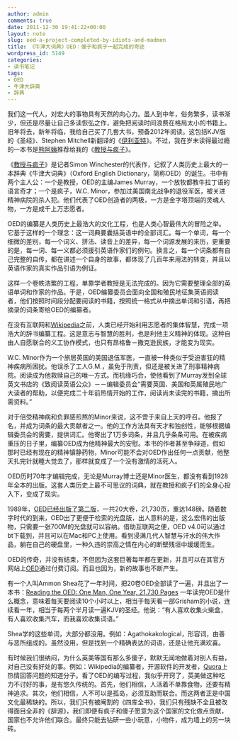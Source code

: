 ```yaml
---
author: admin
comments: true
date: 2011-12-30 19:41:22+00:00
layout: note
slug: oed-a-project-completed-by-idiots-and-madmen
title: 《牛津大词典》OED：傻子和疯子一起完成的奇迹
wordpress_id: 5149
categories:
- 读书笔记
tags:
- OED
- 牛津大辞典
- 辞典
---
```


我们这一代人，对宏大的事物具有天然的向心力。虽人到中年，俗务繁多，读书渐少，但还是尽量让自己多读恢弘之作，避免把阅读时间浪费在格局太小的书籍上。旧年将去，新年将临，我给自己买了几套大书，预备2012年阅读。这包括KJV版的《圣经》、Stephen Mitchell新翻译的《[伊利亚特](http://www.amazon.cn/The-Iliad-Homer/dp/1439163375/ref=sr_1_17?ie=UTF8&qid=1325304861&sr=8-17)》。不过，我在岁末读得最过瘾的一本书是[熊阿姨](http://www.auntbear.com/)推荐给我的《[教授与疯子](http://www.amazon.cn/教授与疯子-西蒙·温切斯特/dp/B002LIS1F0/ref=sr_1_1?ie=UTF8&qid=1325273639&sr=8-1)》。





《[教授与疯子](http://www.amazon.cn/教授与疯子-西蒙·温切斯特/dp/B002LIS1F0/ref=sr_1_1?ie=UTF8&qid=1325273639&sr=8-1)》是记者Simon Winchester的代表作，记叙了人类历史上最大的一本辞典《牛津大词典》（Oxford English Dictionary，简称OED）的诞生。书中有两个主人公：一个是教授，OED的主编James Murray，一个放牧都教牛拉丁语的语言奇才；一个是疯子，W.C. Minor，参加过美国南北战争的退役军医，被关进精神病院的杀人犯。他们代表了OED创造者的两极，一方是金字塔顶端的灵魂人物，一方是成千上万志愿者。





OED的编纂是人类历史上最浩大的文化工程，也是人类心智最伟大的冒险之举。它基于这样的一个理念：这一词典要囊括英语中的全部词汇。每一个单词，每一个细微的差别，每一个词义、拼法、读音上的差异，每一个词源发展的来历，更重要的是，每一词、每一义都必须援引英语作家们的例句。换言之，每一个词条都有自己完整的自传，都在讲述一个自身的故事，都体现了几百年来用法的转变，并且以英语作家的真实作品引语为例证。





这样一个卷帙浩繁的工程，单靠学者教授是无法完成的。因为它需要整理全部的英语单词和作家的作品。于是，OED编纂委员会面向全国和殖民地征集英语阅读者，他们按照时间段分配要阅读的书籍，按照统一格式从中摘出单词和引语，再把摘录的词条寄给OED的编纂者。





在没有互联网和[Wikipedia](http://www.wikipedia.org/)之前，人类已经开始利用志愿者的集体智慧，完成一项浩大的辞书编纂工程。这是意志与智慧的胜利，也是利他主义精神的体现。这种自由人自愿联合的义工协作模式，也只有昂格鲁－撒克逊民族，才能变为现实。





W.C. Minor作为一个旅居英国的美国退伍军医，一直被一种类似于受迫害狂的精神疾病所困扰。他误杀了工人G.M.，虽免于刑责，但还是被关进了刑事精神病院。阅读成为他救赎自己的唯一方式。而机缘巧合，使他看到了Murray发到全球英文书店的《致阅读英语公众》－－编辑委员会“需要英国、美国和英属殖民地广大读者的帮助，以便完成二十年前热情开始的工作，阅读尚未读完的书籍，摘出所需资料。”





对于倍受精神病和负罪感煎熬的Minor来说，这不啻于来自上天的呼召。他报了名，并成为词条的最大贡献者之一。他的工作方法具有天才和独创性，能够根据编辑委员会的需要，提供词汇。他寄出了1万多词条，并且几乎条条可用。在被疾病重压的日子里，编纂OED成为他精神最大的安慰。本书的作者甚至争辩道，假如那时已经有现在的精神镇静药物，Minor可能不会对OED作出任何一点贡献，他整天扎完针就睡大觉去了，那样就变成了一个没有激情的活死人。





OED历时70年才编辑完成，无论是Murray博士还是Minor医生，都没有看到1928年全本的出版。这套人类历史上最不可思议的词典，就在教授和疯子们的全身心投入下，变成了现实。





1989年，[OED已经出版了第二版](http://www.amazon.com/Oxford-English-Dictionary-vol-print/dp/0199573158/ref=sr_1_1?ie=UTF8&qid=1325305033&sr=8-1)，一共20大卷，21,730页，重达148磅。随着数字时代的到来，OED出了更便于检索的光盘版，出人意料的是，这么宏伟的出版物，只需要一张700M的光盘就可以容纳。借助互联网之便，OED v4.0可以通过bt下载到，并且可以在Mac和PC上使用。看到浸满几代人智慧与汗水的伟大作品，躺在自己的硬盘里，一种久违的崇高之情在内心的断壁残垣中缓缓而生。





OED的传奇，并没有结束，不但因为这套巨著每年都在更新，并且可以在其官方网站上[OED](http://www.oed.com/)通过付费订阅。而且也因为，新的故事也不断产生。





有一个人叫Ammon Shea花了一年时间，把20卷OED全部读了一遍，并且出了一本书：[Reading the OED: One Man, One Year, 21,730 Pages](http://amazon.com/dp/B001ANYCBO) 一年读完OED是什么概念，意味着每天要阅读10个小时以上，相当于每天看一部Grisham的小说，连续看一年，相当于每两个半月读一遍KJV的圣经。他说：“有人喜欢收集火柴盒，有人喜欢收集汽车，而我喜欢收集词语。”





Shea学的这些单词，大部分都没用。例如：Agathokakological，形容词，由善与恶所组成的。虽然没用，但是找到一个精确表达的词语，还是让他充满欢喜。





有时候我们很纳闷，为什么英美等国有那么多傻子，默默无闻地做着对别人有益，对自己没有好处的事。例如：Wikipedia的编纂者，开源软件的开发者，[Quora](http://www.quora.com/)上热情回答问题的知道分子。看了OED的编写过程，我似乎开窍了，英美做这种吃力不讨好的事，是有悠久传统的。首先，他们相信，人活着不单靠食物，还要有精神追求。其次，他们相信，人不可以是孤岛，必须互助而联合。而这两者正是中国文化最稀缺的。所以，我们只有被阉割的《四库全书》，我们只有残缺不全且被改得面目全非的《辞源》，我们即便有疯子和傻子愿意为这个国家的文化做点贡献，国家也不允许他们联合。最终只能去钻研一些小玩意，小物件，成为墙上的另一块砖。
